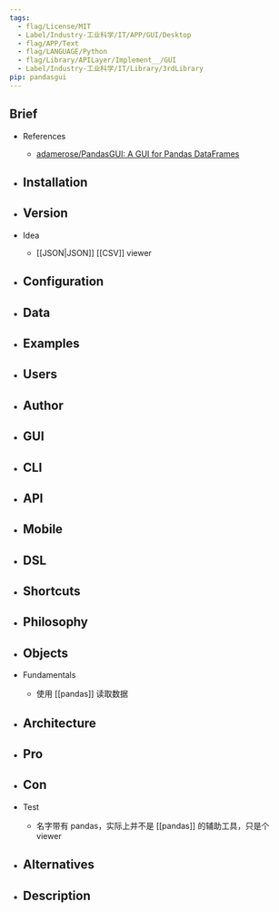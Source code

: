 ```yaml
---
tags:
  - flag/License/MIT
  - Label/Industry-工业科学/IT/APP/GUI/Desktop
  - flag/APP/Text
  - flag/LANGUAGE/Python
  - flag/Library/APILayer/Implement__/GUI
  - Label/Industry-工业科学/IT/Library/3rdLibrary
pip: pandasgui
---
```


## Brief

- References
    - [adamerose/PandasGUI: A GUI for Pandas DataFrames](https://github.com/adamerose/PandasGUI)

- Installation
    - 

- Version
    - 

- Idea
    - [[JSON|JSON]] [[CSV]] viewer

- Configuration
    - 

- Data
    - 

- Examples
    - 

- Users
    - 

- Author
    - 

- GUI
    - 

- CLI
    - 

- API
    - 

- Mobile
    - 

- DSL
    - 

- Shortcuts
    - 

- Philosophy
    - 

- Objects
    - 

- Fundamentals
    - 使用 [[pandas]] 读取数据

- Architecture
    - 

- Pro
    - 

- Con
    - 

- Test
    - 名字带有 pandas，实际上并不是 [[pandas]] 的辅助工具，只是个 viewer

- Alternatives
    - 

- Description
    - 
